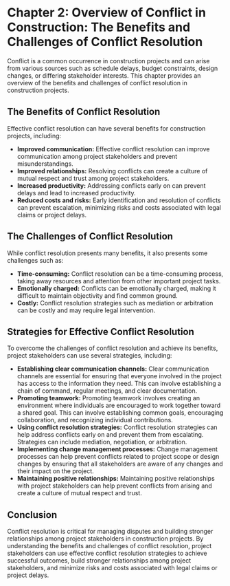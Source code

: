 Chapter 2: Overview of Conflict in Construction: The Benefits and Challenges of Conflict Resolution
===================================================================================================

Conflict is a common occurrence in construction projects and can arise from various sources such as schedule delays, budget constraints, design changes, or differing stakeholder interests. This chapter provides an overview of the benefits and challenges of conflict resolution in construction projects.

The Benefits of Conflict Resolution
-----------------------------------

Effective conflict resolution can have several benefits for construction projects, including:

* **Improved communication:** Effective conflict resolution can improve communication among project stakeholders and prevent misunderstandings.
* **Improved relationships:** Resolving conflicts can create a culture of mutual respect and trust among project stakeholders.
* **Increased productivity:** Addressing conflicts early on can prevent delays and lead to increased productivity.
* **Reduced costs and risks:** Early identification and resolution of conflicts can prevent escalation, minimizing risks and costs associated with legal claims or project delays.

The Challenges of Conflict Resolution
-------------------------------------

While conflict resolution presents many benefits, it also presents some challenges such as:

* **Time-consuming:** Conflict resolution can be a time-consuming process, taking away resources and attention from other important project tasks.
* **Emotionally charged:** Conflicts can be emotionally charged, making it difficult to maintain objectivity and find common ground.
* **Costly:** Conflict resolution strategies such as mediation or arbitration can be costly and may require legal intervention.

Strategies for Effective Conflict Resolution
--------------------------------------------

To overcome the challenges of conflict resolution and achieve its benefits, project stakeholders can use several strategies, including:

* **Establishing clear communication channels:** Clear communication channels are essential for ensuring that everyone involved in the project has access to the information they need. This can involve establishing a chain of command, regular meetings, and clear documentation.
* **Promoting teamwork:** Promoting teamwork involves creating an environment where individuals are encouraged to work together toward a shared goal. This can involve establishing common goals, encouraging collaboration, and recognizing individual contributions.
* **Using conflict resolution strategies:** Conflict resolution strategies can help address conflicts early on and prevent them from escalating. Strategies can include mediation, negotiation, or arbitration.
* **Implementing change management processes:** Change management processes can help prevent conflicts related to project scope or design changes by ensuring that all stakeholders are aware of any changes and their impact on the project.
* **Maintaining positive relationships:** Maintaining positive relationships with project stakeholders can help prevent conflicts from arising and create a culture of mutual respect and trust.

Conclusion
----------

Conflict resolution is critical for managing disputes and building stronger relationships among project stakeholders in construction projects. By understanding the benefits and challenges of conflict resolution, project stakeholders can use effective conflict resolution strategies to achieve successful outcomes, build stronger relationships among project stakeholders, and minimize risks and costs associated with legal claims or project delays.
